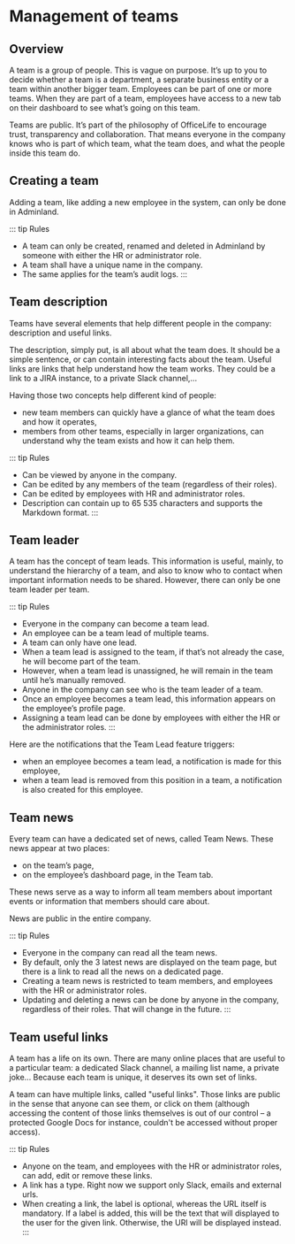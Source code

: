 # Management of teams

## Overview

A team is a group of people. This is vague on purpose. It’s up to you to decide whether a team is a department, a separate business entity or a team within another bigger team. Employees can be part of one or more teams. When they are part of a team, employees have access to a new tab on their dashboard to see what’s going on this team.

Teams are public. It’s part of the philosophy of OfficeLife to encourage trust, transparency and collaboration. That means everyone in the company knows who is part of which team, what the team does, and what the people inside this team do.

## Creating a team

Adding a team, like adding a new employee in the system, can only be done in Adminland.

::: tip Rules
* A team can only be created, renamed and deleted in Adminland by someone with either the HR or administrator role.
* A team shall have a unique name in the company.
* The same applies for the team’s audit logs.
:::

## Team description

Teams have several elements that help different people in the company: description and useful links.

The description, simply put, is all about what the team does. It should be a simple sentence, or can contain interesting facts about the team. Useful links are links that help understand how the team works. They could be a link to a JIRA instance, to a private Slack channel,...

Having those two concepts help different kind of people:

* new team members can quickly have a glance of what the team does and how it operates,
* members from other teams, especially in larger organizations, can understand why the team exists and how it can help them.

::: tip Rules
* Can be viewed by anyone in the company.
* Can be edited by any members of the team (regardless of their roles).
* Can be edited by employees with HR and administrator roles.
* Description can contain up to 65 535 characters and supports the Markdown format.
:::

## Team leader

A team has the concept of team leads. This information is useful, mainly, to understand the hierarchy of a team, and also to know who to contact when important information needs to be shared. However, there can only be one team leader per team.

::: tip Rules
* Everyone in the company can become a team lead.
* An employee can be a team lead of multiple teams.
* A team can only have one lead.
* When a team lead is assigned to the team, if that’s not already the case, he will become part of the team.
* However, when a team lead is unassigned, he will remain in the team until he’s manually removed.
* Anyone in the company can see who is the team leader of a team.
* Once an employee becomes a team lead, this information appears on the employee’s profile page.
* Assigning a team lead can be done by employees with either the HR or the administrator roles.
:::

Here are the notifications that the Team Lead feature triggers:

* when an employee becomes a team lead, a notification is made for this employee,
* when a team lead is removed from this position in a team, a notification is also created for this employee.

## Team news

Every team can have a dedicated set of news, called Team News. These news appear at two places:

* on the team’s page,
* on the employee’s dashboard page, in the Team tab.

These news serve as a way to inform all team members about important events or information that members should care about.

News are public in the entire company.

::: tip Rules
* Everyone in the company can read all the team news.
* By default, only the 3 latest news are displayed on the team page, but there is a link to read all the news on a dedicated page.
* Creating a team news is restricted to team members, and employees with the HR or administrator roles.
* Updating and deleting a news can be done by anyone in the company, regardless of their roles. That will change in the future.
:::

## Team useful links

A team has a life on its own. There are many online places that are useful to a particular team: a dedicated Slack channel, a mailing list name, a private joke... Because each team is unique, it deserves its own set of links.

A team can have multiple links, called "useful links". Those links are public in the sense that anyone can see them, or click on them (although accessing the content of those links themselves is out of our control – a protected Google Docs for instance, couldn't be accessed without proper access).

::: tip Rules
* Anyone on the team, and employees with the HR or administrator roles, can add, edit or remove these links.
* A link has a type. Right now we support only Slack, emails and external urls.
* When creating a link, the label is optional, whereas the URL itself is mandatory. If a label is added, this will be the text that will displayed to the user for the given link. Otherwise, the URl will be displayed instead.
:::
